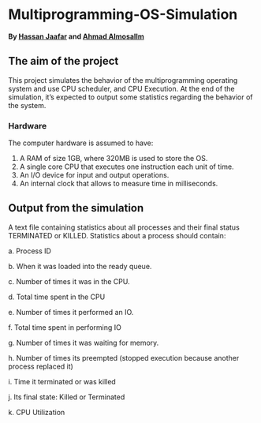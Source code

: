 # Multiprogramming-OS-Simulation

**By [Hassan Jaafar](https://github.com/Hassan-Jaafar) and [Ahmad Almosallm](https://github.com/Ahmad-Almosallam)**
## The aim of the project
This project simulates the behavior of the multiprogramming operating system and use
CPU scheduler, and CPU Execution. At the end of the simulation, it’s expected to output
some statistics regarding the behavior of the system.
### Hardware
The computer hardware is assumed to have:
1. A RAM of size 1GB, where 320MB is used to store the OS.
2. A single core CPU that executes one instruction each unit of time.
3. An I/O device for input and output operations.
4. An internal clock that allows to measure time in milliseconds.


## Output from the simulation
A text file containing statistics about all processes and their final status TERMINATED
or KILLED. Statistics about a process should contain:

a. Process ID

b. When it was loaded into the ready queue.

c. Number of times it was in the CPU.

d. Total time spent in the CPU

e. Number of times it performed an IO.

f. Total time spent in performing IO

g. Number of times it was waiting for memory.

h. Number of times its preempted (stopped execution because another process
replaced it)

i. Time it terminated or was killed

j. Its final state: Killed or Terminated

k. CPU Utilization
